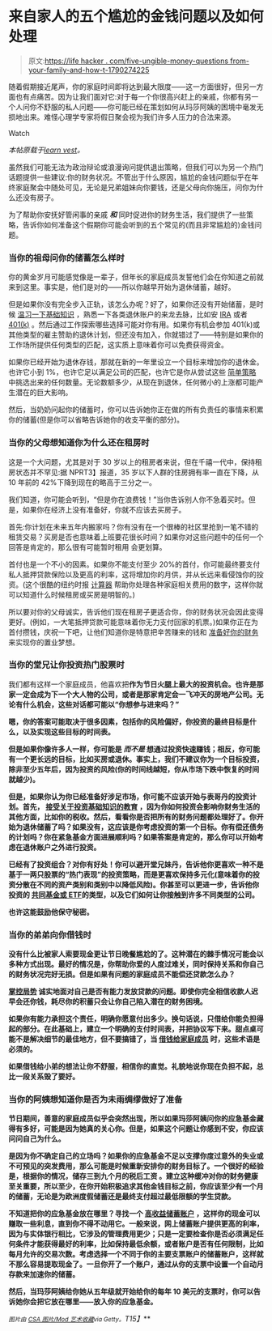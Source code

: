 # 来自家人的五个尴尬的金钱问题以及如何处理

> 原文:[https://life hacker . com/five-ungible-money-questions from-your-family-and-how-t-1790274225](https://lifehacker.com/five-awkward-money-questions-from-your-family-and-how-t-1790274225)

随着假期接近尾声，你的家庭时间即将达到最大限度——这一方面很好，但另一方面也有点痛苦。因为让我们面对它:对于每一个你很高兴赶上的亲戚，你都有另一个人问你不舒服的私人问题——你可能已经在策划如何从玛莎阿姨的困境中毫发无损地出来。难怪心理学专家将假日聚会视为我们许多人压力的合法来源。

Watch

*本帖原载于*[*learn vest*](https://www.learnvest.com/2016/12/how-to-tackle-5-awkward-money-questions-you-might-get-over-the-holidays/)*。*

虽然我们可能无法为政治辩论或浪漫询问提供退出策略，但我们可以为另一个热门话题提供一些建议:你的财务状况。不管出于什么原因，尴尬的金钱问题似乎在年终家庭聚会中随处可见，无论是兄弟姐妹向你要钱，还是父母向你施压，问你为什么还没有房子。

为了帮助你安抚好管闲事的亲戚 ***和*** 同时促进你的财务生活，我们提供了一些策略，告诉你如何准备这个假期你可能会听到的五个常见的(而且非常尴尬的)金钱问题。

### 当你的祖母问你的储蓄怎么样时

你的黄金岁月可能感觉像是一辈子，但年长的家庭成员发誓他们会在你知道之前就来到这里。事实是，他们是对的——所以你越早开始为退休储蓄，越好。

但是如果你没有完全步入正轨，该怎么办呢？好了，如果你还没有开始储蓄，是时候 [温习一下基础知识](https://www.learnvest.com/2016/03/7-terms-to-know-before-you-open-a-retirement-account/) ，熟悉一下各类退休账户的来龙去脉，比如安 [IRA](https://www.learnvest.com/2016/08/traditional-vs-roth-iras-the-retirement-planning-benefits-of-each/) 或者 [401(k)](https://www.learnvest.com/2014/09/after-i-max-out-in-my-401k/) 。然后通过工作探索哪些选择可能对你有用。如果你有机会参加 401(k)或其他类型的雇主赞助的退休计划，但还没有加入，你就错过了——特别是如果你的工作场所提供任何类型的匹配，这实质上意味着你可以免费获得资金。

如果你已经开始为退休存钱，那就在新的一年里设立一个目标来增加你的退休金。也许它小到 1%，也许它足以满足公司的匹配，也许它是你从尝试这些 [简单策略](https://www.learnvest.com/2016/08/how-to-start-saving-for-retirement-with-5-pain-free-strategies/) 中挑选出来的任何数量。无论数额多少，从现在到退休，任何微小的上涨都可能产生潜在的巨大影响。

然后，当奶奶问起你的储蓄时，你可以告诉她你正在做的所有负责任的事情来积累你的储蓄(但是你可以省略告诉她你的收支平衡的部分)。

### **当你的父母想知道你为什么还在租房时**

这是一个大问题，尤其是对于 30 岁以上的租房者来说，但在千禧一代中，保持租房状态并不罕见:据 NPRT3】报道，35 岁以下人群的住房拥有率一直在下降，从 10 年前的 42%下降到现在的略高于三分之一。

我们知道，你可能会听到，“但是你在浪费钱！”当你告诉别人你不急着买时。但是，如果你在经济上没有准备好，你就不应该去买房子。

首先:你计划在未来五年内搬家吗？你有没有在一个很棒的社区里抢到一笔不错的租赁交易？买房是否也意味着上班要花很长时间？如果你对这些问题中的任何一个回答是肯定的，那么很有可能暂时租用 会更划算。

首付也是一个不小的因素。如果你不能支付至少 20%的首付，你可能最终要支付私人抵押贷款保险以及更高的利率，这将增加你的月供，并从长远来看侵蚀你的投资。(这个很酷的纽约时报 [计算器](http://www.nytimes.com/interactive/2014/upshot/buy-rent-calculator.html?_r=2) 帮助你处理各种家庭相关费用的数字，这样你就可以知道什么时候租房或买房是明智的。)

所以要对你的父母诚实，告诉他们现在租房子更适合你，你的财务状况会因此变得更好。(例如，一大笔抵押贷款可能意味着你无力支付回家的机票。)如果你正在为首付攒钱，庆祝一下吧，让他们知道你是特意把辛苦赚来的钱和 [准备好你的财务](https://www.learnvest.com/2014/09/home-buying-guide/) 来实现你的置业梦想。

### 当你的堂兄让你投资热门股票时

我们都有这样一个家庭成员，他喜欢把**作为节日火腿上最大的投资机会。也许是那家一定会成为下一个大人物的公司，或者是那家肯定会一飞冲天的房地产公司。无论有什么机会，这些对话都可能以“你想参与进来吗？”**

**嗯，你的答案可能取决于很多因素，包括你的风险偏好，你投资的最终目标是什么，以及实现这些目标的时间表。**

**但是如果你像许多人一样，你可能是 ***而不是*** 想通过投资快速赚钱；相反，你可能有一个更长远的目标，比如买房或退休。事实上，我们不建议你为一个目标投资，除非至少五年后，因为投资的风险(你的时间线越短，你从市场下跌中恢复的时间就越少)。**

**但是，如果你认为你已经准备好涉足市场，你可能不应该开始与表哥丹的投资计划。首先， [接受关于投资基础知识的教育](https://www.learnvest.com/knowledge-center/beginning-investing/) ，因为你如何投资会影响你财务生活的其他方面，比如你的税收。然后，看看你是否把所有的财务问题都处理好了。你开始为退休储蓄了吗？如果没有，这应该是你考虑投资的第一个目标。你有偿还债务的计划吗？你在紧急基金方面进展顺利吗？如果答案是肯定的，那么你可以开始考虑在退休账户之外进行投资。**

**已经有了投资组合？对你有好处！你可以避开堂兄妹丹，告诉他你更喜欢一种不是基于一两只股票的“热门表现”的投资策略，而是更喜欢保持多元化(意味着你的投资分散在不同的资产类别和类别中以降低风险)。你甚至可以更进一步，告诉他你投资的 [共同基金或 ETF](https://www.learnvest.com/2015/10/questions-about-etfs-answered/)的类型，以及它们如何让你接触到许多不同类型的公司。**

**也许这能鼓励他保守秘密。**

### **当你的弟弟向你借钱时**

**没有什么比被家人索要现金更让节日晚餐尴尬的了。这种潜在的棘手情况可能会以多种方式出现。最好的情况是，你帮助你爱的人度过难关，同时保持关系和你自己的财务状况完好无损。但是如果有问题的家庭成员不能偿还贷款怎么办？**

**[掌控局势](https://www.learnvest.com/2016/06/the-right-way-to-lend-money-to-friends-and-family/) 诚实地面对自己是否有能力发放贷款的问题。即使你完全相信收款人迟早会还你钱，耗尽你的积蓄只会让你自己陷入潜在的财务困境。**

**如果你有能力承担这个责任，明确你愿意付出多少。换句话说，只借给你能负担得起的部分。在此基础上，建立一个明确的支付时间表，并把协议写下来。甜点桌可能不是解决细节的最佳地方，但不要搞错了，当 [借钱给家庭成员](https://www.learnvest.com/2015/12/tips-for-loaning-money-to-adult-kids/) 时，这些术语是必须的。**

**如果借钱给小弟的想法让你不舒服，相信你的直觉。礼貌地说你现在负担不起，总比一段关系毁了要好。**

### ****当你的阿姨想知道你是否为未雨绸缪做好了准备****

**节日期间，善意的家庭成员似乎会突然出现，所以如果玛莎阿姨问你的应急基金藏得有多好，可能是因为她真的关心你。但是，如果这个问题让你感到不安，你应该问问自己为什么。**

**是因为你不确定自己的立场吗？如果你的应急基金不足以支撑你度过意外的失业或不可预见的突发费用，那么可能是时候重新安排你的财务目标了。一个很好的经验是，根据你的情况，储存三到九个月的税后工资 。建立这种缓冲对你的财务健康至关重要，所以至少，在你开始积极追求其他金钱目标之前，你应该至少有一个月的储蓄，无论是为欧洲度假储蓄还是最终支付超过最低限额的学生贷款。**

**不知道把你的应急基金放在哪里？寻找一个 [高收益储蓄账户](https://www.learnvest.com/2016/06/tips-for-growing-your-money/) ，这样你的现金可以赚取一些利息，直到你不得不动用它。一般来说，网上储蓄账户提供更高的利率，因为与实体银行相比，它涉及的管理费用更少；只是一定要检查你是否必须满足任何条件才能获得最好的利率，比如保持最低余额，或者账户是否有任何限制，比如每月允许的交易次数。考虑选择一个不同于你的主要支票账户的储蓄账户，这样就不那么容易提取现金了。一旦你开了一个账户，通过从你的支票中设置一个自动月存款来加速你的储蓄。**

**然后，当玛莎阿姨给你她从五年级就开始给你的每年 10 美元的支票时，你可以告诉她你会把它放在哪里——放入你的应急基金。**

***<small>图片由</small>* [*<small>CSA 图片/Mod 艺术收藏</small>*](http://www.gettyimages.com/license/97228493)*<small>via Getty。</small>T15】***